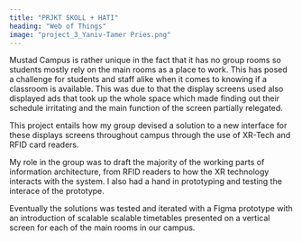 ```yaml
---
title: "PRJKT SKOLL + HATI"
heading: "Web of Things"
image: "project_3_Yaniv-Tamer Pries.png"
---
```


Mustad Campus is rather unique in the fact that it has no group rooms so students mostly rely on the main rooms as a place to work. This has posed a challenge for students and staff alike when it comes to knowing if a classroom is available. This was due to that the display screens used also displayed ads that took up the whole space which made finding out their schedule irritating and the main function of the screen partially relegated.

This project entails how my group devised a solution to a new interface for these displays screens throughout campus through the use of XR-Tech and RFID card readers.

My role in the group was to draft the majority of the working parts of information architecture, from RFID readers to how the XR technology interacts with the system. I also had a hand in prototyping and testing the interace of the prototype.

Eventually the solutions was tested and iterated with a Figma prototype with an introduction of scalable scalable timetables presented on a vertical screen for each of the main rooms in our campus.
